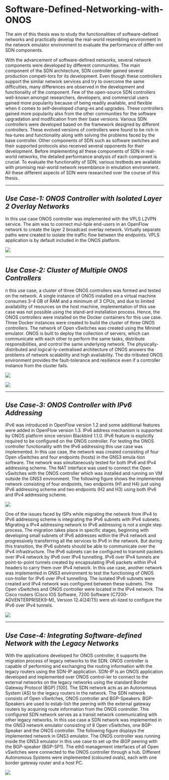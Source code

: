 # Software-Defined-Networking-with-ONOS

The aim of this thesis was to study the functionalities of software-defined networks and practically develop the real-world resembling environment in the network emulator environment to evaluate the performance of differ-ent SDN components.

With the advancement of software-defined networks, several network components were developed by different communities. The main component of the SDN architecture, SDN controller gained several production competi-tors for its development. Even though these controllers support the similar network services and try to overcome the same difficulties, many differences are observed in the development and functionality of the component. Few of the open-source SDN controllers well-known amongst researchers, developers, and commercial users gained more popularity because of being readily available, and flexible when it comes to self-developed chang-es and upgrades. These controllers gained more popularity also from the other communities for the software upgradation and modification from their base versions. Various SDN controllers were developed based on the framework designed by different controllers. These evolved versions of controllers were found to be rich in fea-tures and functionality along with solving the problems faced by the base controller. Other components of SDN such as software switches and their supported protocols also received several opponents for their development. Before implementing all these components of SDN in real-world networks, the detailed performance analysis of each component is crucial. To evaluate the functionality of SDN, various testbeds are available with promising real-world network resemblance in emulation environment. All these different aspects of SDN were researched over the course of this thesis.

********************************
## *Use Case-1: ONOS Controller with Isolated Layer 2 Overlay Networks*

In this use case ONOS controller was implemented with the VPLS L2VPN service. The aim was to connect mul-tiple end-users in an OpenFlow network to create the layer 2 broadcast overlay network. Virtually separate paths were created to isolate the traffic flow between the endpoints. VPLS application is by default included in the ONOS platform.

![](VPLS.png)

********************************
## *Use Case-2: Cluster of Multiple ONOS Controllers*

n this use case, a cluster of three ONOS controllers was formed and tested on the network. A single instance of ONOS installed on a virtual machine consumes 3-4 GB of RAM and a minimum of 3 CPUs, and due to limited availability of resources on the host machine, implementation of this use case was not possible using the stand-ard installation process. Hence, the ONOS controllers were installed on the Docker containers for this use case. Three Docker instances were created to build the cluster of three ONOS controllers. The network of Open vSwitches was created using the Mininet emulator.
ONOS is built to deploy the collection of servers, which can communicate with each other to perform the same tasks, distribute responsibilities, and control the same underlying network. The physically-distributed and logical-ly-centralised architecture of ONOS answers the problems of network scalability and high availability. The dis-tributed ONOS environment provides the fault-tolerance and resilience even if a controller instance from the cluster fails.


![](Cluster-1.png)

![](Cluster-2.png)

********************************
## *Use Case-3: ONOS Controller with IPv6 Addressing*

IPv6 was introduced in OpenFlow version 1.2 and some additional features were added in OpenFlow version 1.3. IPv6 address mechanism is supported by ONOS platform since version Blackbird 1.1.0. IPv6 feature is explicitly required to be configured on the ONOS controller. 
For testing the ONOS controller functionality with the IPv6 addressing this use case was implemented. In this use case, the network was created consisting of four Open vSwitches and four endpoints (hosts) in the GNS3 emula-tion software. The network was simultaneously tested for both IPv6 and IPv4 addressing scheme. The NAT interface was used to connect the Open vSwitches with the ONOS controller which was installed and running on VM outside the GNS3 environment. The following figure shows the implemented network consisting of four endpoints, two endpoints (H1 and H4) just using IPv6 addressing scheme and two endpoints (H2 and H3) using both IPv6 and IPv4 addressing scheme.

![](IPv6-1.png)

One of the issues faced by ISPs while migrating the network from IPv4 to IPv6 addressing scheme is integrating the IPv6 subnets with IPv4 subnets. Migrating a IPv4 addressing network to IPv6 addressing is not a single step process. The migration takes place in specific stages, beginning with developing small subnets of IPv6 addresses within the IPv4 network and progressively transferring all the services to IPv6 in the network. But during this transition, the IPv6 subnets should be able to communicate over the IPv4 infrastructure. The IPv6 subnets can be configured to transmit packets over IPv4 network by IPv6 over IPv4 tunnelling. IPv6 over IPv4 tunnels are point-to-point tunnels created by encapsulating IPv6 packets within IPv4 headers to carry them over IPv4 network.
In this use case, another network was implemented in GNS3 environment to test the functioning of ONOS con-troller for IPv6 over IPv4 tunnelling. The isolated IPv6 subnets were created and IPv4 network was configured between these subnets. The Open vSwitches and ONOS controller were located in the IPv4 network. The Cisco routers (Cisco IOS Software, 7200 Software (C7200-ADVENTERPRISEK9-M), Version 12.4(24)T5) were uti-lized to configure the IPv6 over IPv4 tunnels. 


![](IPv6-2.png)

********************************
## *Use Case-4: Integrating Software-defined Network with the Legacy Networks*

With the applications developed for ONOS controller, it supports the migration process of legacy networks to the SDN. ONOS controller is capable of performing and exchanging the routing information with the legacy routers using the SDN-IP application. SDN-IP is an ONOS application developed and implemented over ONOS control-ler to connect to the external networks on the legacy networks using the standard Border Gateway Protocol (BGP) [100]. The SDN network acts as an Autonomous System (AS) to the legacy routers in the network. The SDN network consists of Open vSwitches, ONOS controller and BGP-Speakers. BGP-Speakers are used to estab-lish the peering with the external gateway routers by acquiring route information from the ONOS controller. This configured SDN network serves as a transit network communicating with other legacy networks.
In this use case a SDN network was implemented in the GNS3 network emulator consisting of 8 Open vSwitches, one BGP-Speaker and the ONOS controller. The following figure displays the implemented network in GNS3 emulator. The ONOS controller was running inside the GNS3 emulator in this use case to set up the iBGP peering with the BGP-speaker (BGP-SP1). The eth0 management interfaces of all Open vSwitches were connected to the ONOS controller through a hub. Different Autonomous Systems were implemented (coloured ovals), each with one border gateway router and a host PC. 


![](SDN-IP.png)
